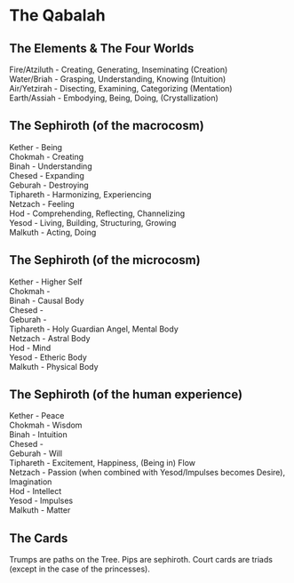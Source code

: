 # The Qabalah


## The Elements & The Four Worlds

Fire/Atziluth - Creating, Generating, Inseminating (Creation)  
Water/Briah - Grasping, Understanding, Knowing (Intuition)  
Air/Yetzirah - Disecting, Examining, Categorizing (Mentation)  
Earth/Assiah - Embodying, Being, Doing, (Crystallization)  


## The Sephiroth (of the macrocosm)

Kether - Being  
Chokmah - Creating  
Binah - Understanding  
Chesed - Expanding  
Geburah - Destroying  
Tiphareth - Harmonizing, Experiencing  
Netzach - Feeling  
Hod - Comprehending, Reflecting, Channelizing  
Yesod - Living, Building, Structuring, Growing  
Malkuth - Acting, Doing  


## The Sephiroth (of the microcosm)

Kether - Higher Self  
Chokmah -   
Binah - Causal Body  
Chesed -   
Geburah -   
Tiphareth - Holy Guardian Angel, Mental Body  
Netzach - Astral Body  
Hod - Mind  
Yesod - Etheric Body  
Malkuth - Physical Body  

## The Sephiroth (of the human experience)

Kether - Peace  
Chokmah - Wisdom  
Binah - Intuition  
Chesed -   
Geburah - Will  
Tiphareth - Excitement, Happiness, (Being in) Flow  
Netzach - Passion (when combined with Yesod/Impulses becomes Desire), Imagination  
Hod - Intellect  
Yesod - Impulses  
Malkuth - Matter  

## The Cards

Trumps are paths on the Tree. Pips are sephiroth. Court cards are triads (except in the case of the princesses).